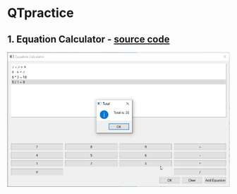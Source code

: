 # QTpractice

## 1. Equation Calculator - [source code](https://github.com/kronosGR/QTpractice/tree/main/CPPWidgets-Calculator)

![EquationCalculator](screenshotCalculator.png)
